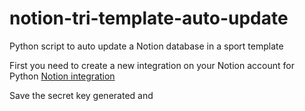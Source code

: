 # notion-tri-template-auto-update
Python script to auto update a Notion database in a sport template

First you need to create a new integration on your Notion account for Python
[Notion integration](https://www.notion.so/my-integrations)

Save the secret key generated and 
